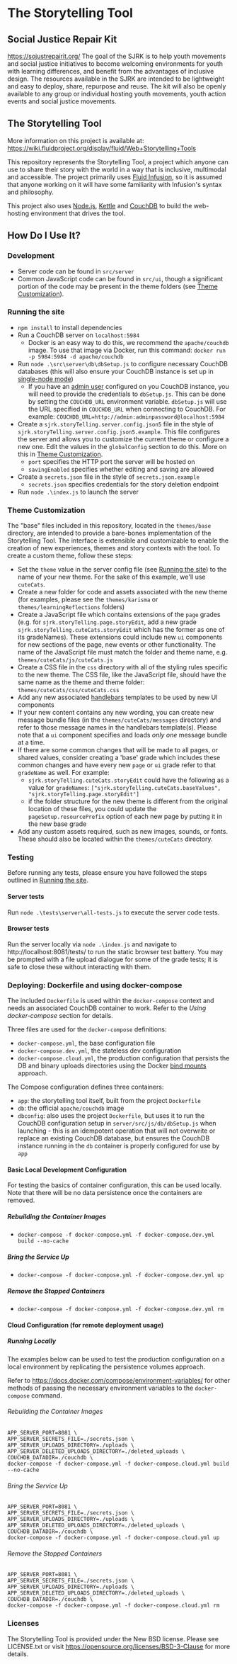 # The Storytelling Tool

## Social Justice Repair Kit
https://sojustrepairit.org/
The goal of the SJRK is to help youth movements and social justice initiatives to become welcoming environments for youth with learning differences, and benefit from the advantages of inclusive design. The resources available in the SJRK are intended to be lightweight and easy to deploy, share, repurpose and reuse. The kit will also be openly available to any group or individual hosting youth movements, youth action events and social justice movements.

## The Storytelling Tool
More information on this project is available at:
https://wiki.fluidproject.org/display/fluid/Web+Storytelling+Tools

This repository represents the Storytelling Tool, a project which anyone can use to share their story with the world in a way that is inclusive, multimodal and accessible. The project primarily uses [Fluid Infusion](https://fluidproject.org/infusion.html), so it is assumed that anyone working on it will have some familiarity with Infusion's syntax and philosophy.

This project also uses [Node.js](https://nodejs.org), [Kettle](https://github.com/fluid-project/kettle) and [CouchDB](http://couchdb.apache.org/) to build the web-hosting environment that drives the tool.

## How Do I Use It?

### Development
* Server code can be found in `src/server`
* Common JavaScript code can be found in `src/ui`, though a significant portion of the code may be present in the theme folders (see [Theme Customization](#Theme-Customization)).

### Running the site
* `npm install` to install dependencies
* Run a CouchDB server on `localhost:5984`
    * Docker is an easy way to do this, we recommend the `apache/couchdb` image. To use that image via Docker, run this command: `docker run -p 5984:5984 -d apache/couchdb`
* Run `node .\src\server\db\dbSetup.js` to configure necessary CouchDB databases (this will also ensure your CouchDB instance is set up in [single-node mode](https://docs.couchdb.org/en/stable/setup/single-node.html))
    * If you have an [admin user](https://docs.couchdb.org/en/stable/intro/security.html) configured on you CouchDB instance, you will need to provide the credentials to `dbSetup.js`. This can be done by setting the `COUCHDB_URL` environment variable. `dbSetup.js` will use the URL specified in `COUCHDB_URL` when connecting to CouchDB. For example: `COUCHDB_URL=http://admin:adminpassword@localhost:5984`
* Create a `sjrk.storyTelling.server.config.json5` file in the style of `sjrk.storyTelling.server.config.json5.example`. This file configures the server and allows you to customize the current theme or configure a new one. Edit the values in the `globalConfig` section to do this. More on this in [Theme Customization](#Theme-Customization).
    * `port` specifies the HTTP port the server will be hosted on
    * `savingEnabled` specifies whether editing and saving are allowed
* Create a `secrets.json` file in the style of `secrets.json.example`
    * `secrets.json` specifies credentials for the story deletion endpoint
* Run `node .\index.js` to launch the server

### Theme Customization
The "base" files included in this repository, located in the `themes/base` directory, are intended to provide a bare-bones implementation of the Storytelling Tool. The interface is extensible and customizable to enable the creation of new experiences, themes and story contexts with the tool. To create a custom theme, follow these steps:
- Set the `theme` value in the server config file (see [Running the site](#Running-the-site)) to the name of your new theme. For the sake of this example, we'll use `cuteCats`.
- Create a new folder for code and assets associated with the new theme (for examples, please see the `themes/karisma` or `themes/learningReflections` folders)
- Create a JavaScript file which contains extensions of the `page` grades (e.g. for `sjrk.storyTelling.page.storyEdit`, add a new grade `sjrk.storyTelling.cuteCats.storyEdit` which has the former as one of its gradeNames). These extensions could include new `ui` components for new sections of the page, new events or other functionality. The name of the JavaScript file must match the folder and theme name, e.g. `themes/cuteCats/js/cuteCats.js`
- Create a CSS file in the `css` directory with all of the styling rules specific to the new theme. The CSS file, like the JavaScript file, should have the same name as the theme and theme folder: `themes/cuteCats/css/cuteCats.css`
- Add any new associated [handlebars](https://handlebarsjs.com/) templates to be used by new UI components
- If your new content contains any new wording, you can create new message bundle files (in the `themes/cuteCats/messages` directory) and refer to those message names in the handlebars template(s). Please note that a `ui` component specifies and loads _only one_ message bundle at a time.
- If there are some common changes that will be made to all pages, or shared values, consider creating a 'base' grade which includes these common changes and have every new `page` or `ui` grade refer to that `gradeName` as well. For example:
    - `sjrk.storyTelling.cuteCats.storyEdit` could have the following as a value for `gradeNames`: `["sjrk.storyTelling.cuteCats.baseValues", "sjrk.storyTelling.page.storyEdit"]`
    - if the folder structure for the new theme is different from the original location of these files, you could update the `pageSetup.resourcePrefix` option of each new page by putting it in the new base grade
- Add any custom assets required, such as new images, sounds, or fonts. These should also be located within the `themes/cuteCats` directory.

### Testing
Before running any tests, please ensure you have followed the steps outlined in [Running the site](#Running-the-site).

#### Server tests
Run `node .\tests\server\all-tests.js` to execute the server code tests.

#### Browser tests
Run the server locally via `node .\index.js` and navigate to http://localhost:8081/tests/ to run the static browser test battery. You may be prompted with a file upload dialogue for some of the grade tests; it is safe to close these without interacting with them.

### Deploying: Dockerfile and using docker-compose
The included `Dockerfile` is used within the `docker-compose` context and needs an associated CouchDB container to work. Refer to the *Using docker-compose* section for details.

Three files are used for the `docker-compose` definitions:
- `docker-compose.yml`, the base configuration file
- `docker-compose.dev.yml`, the stateless dev configuration
- `docker-compose.cloud.yml`, the production configuration that persists the DB and binary uploads directories using the Docker [bind mounts](https://docs.docker.com/storage/bind-mounts/) approach.

The Compose configuration defines three containers:
- `app`: the storytelling tool itself, built from the project `Dockerfile`
- `db`: the official `apache/couchdb` image
- `dbconfig`: also uses the project `Dockerfile`, but uses it to run the CouchDB configuration setup in `server/src/js/db/dbSetup.js` when launching - this is an idempotent operation that will not overwrite or replace an existing CouchDB database, but ensures the CouchDB instance running in the `db` container is properly configured for use by `app`

#### Basic Local Development Configuration
For testing the basics of container configuration, this can be used locally. Note that there will be no data persistence once the containers are removed.

##### Rebuilding the Container Images
* `docker-compose -f docker-compose.yml -f docker-compose.dev.yml build --no-cache`

##### Bring the Service Up
* `docker-compose -f docker-compose.yml -f docker-compose.dev.yml up`

##### Remove the Stopped Containers
* `docker-compose -f docker-compose.yml -f docker-compose.dev.yml rm`

#### Cloud Configuration (for remote deployment usage)

##### Running Locally
The examples below can be used to test the production configuration on a local environment by replicating the persistence volumes approach.

Refer to https://docs.docker.com/compose/environment-variables/ for other methods of passing the necessary environment variables to the `docker-compose` command.

###### Rebuilding the Container Images
```
APP_SERVER_PORT=8081 \
APP_SERVER_SECRETS_FILE=./secrets.json \
APP_SERVER_UPLOADS_DIRECTORY=./uploads \
APP_SERVER_DELETED_UPLOADS_DIRECTORY=./deleted_uploads \
COUCHDB_DATADIR=./couchdb \
docker-compose -f docker-compose.yml -f docker-compose.cloud.yml build --no-cache
```

###### Bring the Service Up
```
APP_SERVER_PORT=8081 \
APP_SERVER_SECRETS_FILE=./secrets.json \
APP_SERVER_UPLOADS_DIRECTORY=./uploads \
APP_SERVER_DELETED_UPLOADS_DIRECTORY=./deleted_uploads \
COUCHDB_DATADIR=./couchdb \
docker-compose -f docker-compose.yml -f docker-compose.cloud.yml up
```

###### Remove the Stopped Containers
```
APP_SERVER_PORT=8081 \
APP_SERVER_SECRETS_FILE=./secrets.json \
APP_SERVER_UPLOADS_DIRECTORY=./uploads \
APP_SERVER_DELETED_UPLOADS_DIRECTORY=./deleted_uploads \
COUCHDB_DATADIR=./couchdb \
docker-compose -f docker-compose.yml -f docker-compose.cloud.yml rm
```

### Licenses
The Storytelling Tool is provided under the New BSD license. Please see LICENSE.txt or visit https://opensource.org/licenses/BSD-3-Clause for more details.
